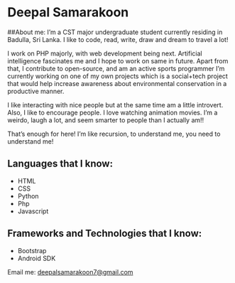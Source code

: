 # Deepal Samarakoon

##About me:
I’m a CST major undergraduate student currently residing in Badulla, Sri Lanka. I like to code, read, write, draw and dream to travel a lot! 

I work on PHP majorly, with web development being next. Artificial intelligence fascinates me and I hope to work on same in future. Apart from that, I contribute to open-source, and am an active sports programmer
I’m currently working on one of my own projects which is a social+tech project that would help increase awareness about environmental conservation in a productive manner. 

I like interacting with nice people but at the same time am a little introvert. Also, I like to encourage people. I love watching animation movies. I’m a weirdo, laugh a lot, and seem smarter to people than I actually am!!

That’s enough for here! I’m like recursion, to understand me, you need to understand me! 



## Languages that I know:

- HTML
- CSS
- Python
- Php
- Javascript



## Frameworks and Technologies that I know:

- Bootstrap
- Android SDK




Email me: deepalsamarakoon7@gmail.com
